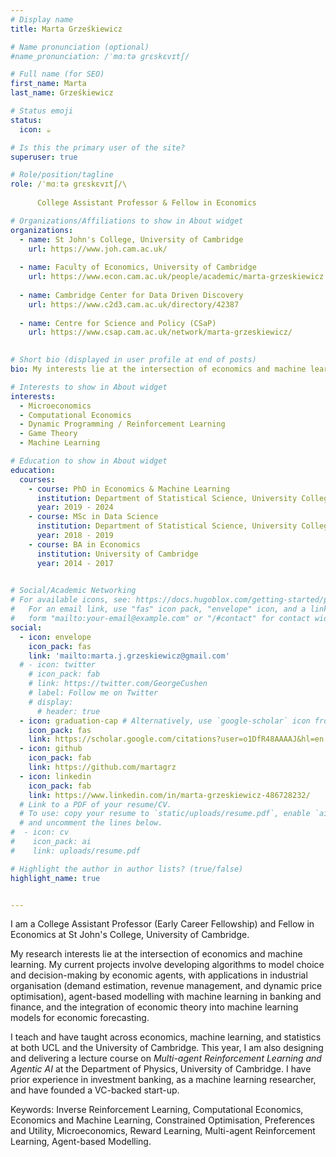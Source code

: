 ```yaml
---
# Display name
title: Marta Grześkiewicz 

# Name pronunciation (optional)
#name_pronunciation: /ˈmɑːtə ɡrɛskɛvɪtʃ/

# Full name (for SEO)
first_name: Marta
last_name: Grześkiewicz

# Status emoji
status:
  icon: ☕️

# Is this the primary user of the site?
superuser: true

# Role/position/tagline
role: /ˈmɑːtə ɡrɛskɛvɪtʃ/\
      
      College Assistant Professor & Fellow in Economics

# Organizations/Affiliations to show in About widget
organizations:
  - name: St John's College, University of Cambridge
    url: https://www.joh.cam.ac.uk/
  
  - name: Faculty of Economics, University of Cambridge 
    url: https://www.econ.cam.ac.uk/people/academic/marta-grzeskiewicz
    
  - name: Cambridge Center for Data Driven Discovery 
    url: https://www.c2d3.cam.ac.uk/directory/42387
    
  - name: Centre for Science and Policy (CSaP)
    url: https://www.csap.cam.ac.uk/network/marta-grzeskiewicz/
    

# Short bio (displayed in user profile at end of posts)
bio: My interests lie at the intersection of economics and machine learning. My work aims to understand and model the underlying mechanisms of choice and decision-making behaviour, accounting for dynamic settings, across a range of environments. 

# Interests to show in About widget
interests:
  - Microeconomics
  - Computational Economics
  - Dynamic Programming / Reinforcement Learning
  - Game Theory
  - Machine Learning

# Education to show in About widget
education:
  courses:
    - course: PhD in Economics & Machine Learning
      institution: Department of Statistical Science, University College London
      year: 2019 - 2024
    - course: MSc in Data Science
      institution: Department of Statistical Science, University College London
      year: 2018 - 2019
    - course: BA in Economics
      institution: University of Cambridge
      year: 2014 - 2017
      

# Social/Academic Networking
# For available icons, see: https://docs.hugoblox.com/getting-started/page-builder/#icons
#   For an email link, use "fas" icon pack, "envelope" icon, and a link in the
#   form "mailto:your-email@example.com" or "/#contact" for contact widget.
social:
  - icon: envelope
    icon_pack: fas
    link: 'mailto:marta.j.grzeskiewicz@gmail.com'
  # - icon: twitter
    # icon_pack: fab
    # link: https://twitter.com/GeorgeCushen
    # label: Follow me on Twitter
    # display:
      # header: true
  - icon: graduation-cap # Alternatively, use `google-scholar` icon from `ai` icon pack
    icon_pack: fas
    link: https://scholar.google.com/citations?user=o1DfR48AAAAJ&hl=en
  - icon: github
    icon_pack: fab
    link: https://github.com/martagrz
  - icon: linkedin
    icon_pack: fab
    link: https://www.linkedin.com/in/marta-grzeskiewicz-486728232/
  # Link to a PDF of your resume/CV.
  # To use: copy your resume to `static/uploads/resume.pdf`, enable `ai` icons in `params.yaml`,
  # and uncomment the lines below.
#  - icon: cv
#    icon_pack: ai
#    link: uploads/resume.pdf

# Highlight the author in author lists? (true/false)
highlight_name: true


---
```

I am a College Assistant Professor (Early Career Fellowship) and Fellow in Economics at St John's College, University of Cambridge.

My research interests lie at the intersection of economics and machine learning. My current projects involve developing algorithms to model choice and decision-making by economic agents, with applications in industrial organisation (demand estimation, revenue management, and dynamic price optimisation), agent-based modelling with machine learning in banking and finance, and the integration of economic theory into machine learning models for economic forecasting.

I teach and have taught across economics, machine learning, and statistics at both UCL and the University of Cambridge. This year, I am also designing and delivering a lecture course on _Multi-agent Reinforcement Learning and Agentic AI_ at the Department of Physics, University of Cambridge. I have prior experience in investment banking, as a machine learning researcher, and have founded a VC-backed start-up.

Keywords: Inverse Reinforcement Learning, Computational Economics, Economics and Machine Learning, Constrained Optimisation, Preferences and Utility, Microeconomics, Reward Learning, Multi-agent Reinforcement Learning, Agent-based Modelling.


 


